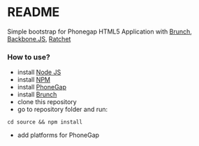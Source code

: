 # README #

Simple bootstrap for Phonegap HTML5 Application with [Brunch](http://brunch.io), [Backbone.JS](http://backbonejs.org), [Ratchet](http://goratchet.com/)

### How to use? ###

* install [Node JS](http://nodejs.org/)
* install [NPM](https://github.com/npm/npm)
* install [PhoneGap](http://phonegap.com/install/)
* install [Brunch](http://brunch.io/)
* clone this repository
* go to repository folder and run:

```
cd source && npm install
```

* add platforms for PhoneGap
